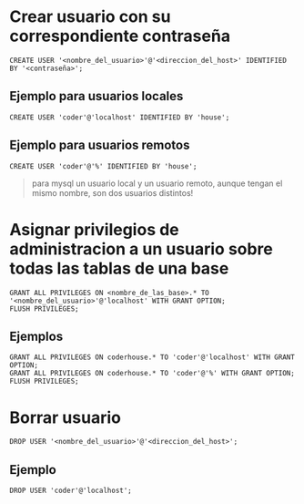 # Crear usuario con su correspondiente contraseña
    CREATE USER '<nombre_del_usuario>'@'<direccion_del_host>' IDENTIFIED BY '<contraseña>';

## Ejemplo para usuarios locales
    CREATE USER 'coder'@'localhost' IDENTIFIED BY 'house';

## Ejemplo para usuarios remotos
    CREATE USER 'coder'@'%' IDENTIFIED BY 'house';

> para mysql un usuario local y un usuario remoto, aunque tengan el mismo nombre, son dos usuarios distintos!

# Asignar privilegios de administracion a un usuario sobre todas las tablas de una base
    GRANT ALL PRIVILEGES ON <nombre_de_las_base>.* TO '<nombre_del_usuario>'@'localhost' WITH GRANT OPTION;
    FLUSH PRIVILEGES;

## Ejemplos
    GRANT ALL PRIVILEGES ON coderhouse.* TO 'coder'@'localhost' WITH GRANT OPTION;
    GRANT ALL PRIVILEGES ON coderhouse.* TO 'coder'@'%' WITH GRANT OPTION;
    FLUSH PRIVILEGES;

# Borrar usuario
    DROP USER '<nombre_del_usuario>'@'<direccion_del_host>';

## Ejemplo
    DROP USER 'coder'@'localhost';
